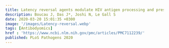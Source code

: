 ```yaml
---
title: Latency reversal agents modulate HIV antigen processing and presentation to CD8 T cells
description: Boucau J, Das J*, Joshi N, Le Gall S
date: 2020-03-20 15:01:35 +0300
image: '/images/Latency-reversal.webp'
tags: [Antibodyomics]
href : 'https://www.ncbi.nlm.nih.gov/pmc/articles/PMC7112239/'
published: PLoS Pathogens 2020
---
```

